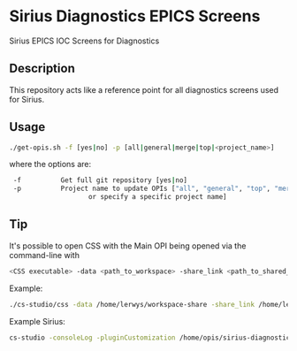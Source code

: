 # Sirius Diagnostics EPICS Screens

Sirius EPICS IOC Screens for Diagnostics

## Description

This repository acts like a reference point for all
diagnostics screens used for Sirius.

## Usage

```bash
./get-opis.sh -f [yes|no] -p [all|general|merge|top|<project_name>]
```

where the options are:

```bash
 -f          Get full git repository [yes|no]
 -p          Project name to update OPIs ["all", "general", "top", "merge"`
                    or specify a specific project name]
```

## Tip

It's possible to open CSS with the Main OPI being opened via the command-line with

```bash
<CSS executable> -data <path_to_workspace> -share_link <path_to_shared_directory>=/<directory_in_workspace> --launcher.openFile "/<directory_in_workspace>/<OPI>.opi"
```

Example:

```bash
./cs-studio/css -data /home/lerwys/workspace-share -share_link /home/lerwys/Repos/sirius-diagnostics-epics-screens/build/op/opi=/displays --launcher.openFile "/displays/sirius_main_all.opi"
```

Example Sirius:

```bash
cs-studio -consoleLog -pluginCustomization /home/opis/sirius-diagnostics-epics-screens/cfg/combined_settings.ini -workspace_prompt /home/css-workspaces/diagnostics-worl -share_link /home/opis/sirius-diagnostics-epics-screens=/displays -workbench_xmi /home/opis/sirius-diagnostics-epics-screens/cfg/diagnostics_workbench.xmi --launcher.appendVmargs -vmargs -Dorg.eclipse.swt.internal.gtk.cairoGraphics=false -Dorg.eclipse.swt.internal.gtk.useCairo=false -Dorg.eclipse.swt.browser.DefaultType=mozilla --launcher.openFile "/displays/sirius_main_all.opi"
```
